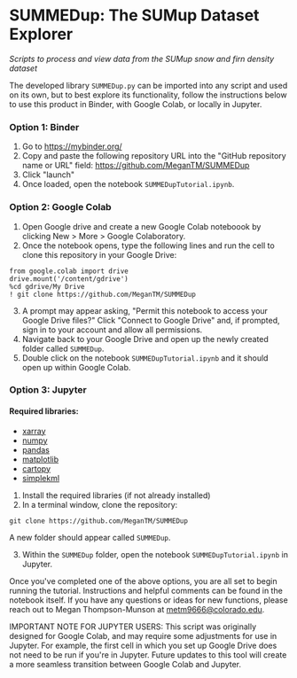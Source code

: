 # SUMMEDup: The SUMup Dataset Explorer
_Scripts to process and view data from the SUMup snow and firn density dataset_

The developed library `SUMMEDup.py` can be imported into any script and used on its own, but to best explore its functionality, follow the instructions below to use this product in Binder, with Google Colab, or locally in Jupyter.


### Option 1: Binder
1. Go to https://mybinder.org/
2. Copy and paste the following repository URL into the "GitHub repository name or URL" field: https://github.com/MeganTM/SUMMEDup
3. Click "launch"
4. Once loaded, open the notebook `SUMMEDupTutorial.ipynb`.


### Option 2: Google Colab

1. Open Google drive and create a new Google Colab noteboook by clicking New > More > Google Colaboratory.
2. Once the notebook opens, type the following lines and run the cell to clone this repository in your Google Drive:
```
from google.colab import drive
drive.mount('/content/gdrive')
%cd gdrive/My Drive
! git clone https://github.com/MeganTM/SUMMEDup
```
3. A prompt may appear asking, "Permit this notebook to access your Google Drive files?" Click "Connect to Google Drive" and, if prompted, sign in to your account and allow all permissions.
4. Navigate back to your Google Drive and open up the newly created folder called `SUMMEDup`.
5. Double click on the notebook `SUMMEDupTutorial.ipynb` and it should open up within Google Colab.


### Option 3: Jupyter

#### Required libraries:
* [xarray](http://xarray.pydata.org/en/stable/getting-started-guide/installing.html)
* [numpy](https://numpy.org/install/)
* [pandas](https://pandas.pydata.org/docs/getting_started/install.html)
* [matplotlib](https://matplotlib.org/stable/)
* [cartopy](https://scitools.org.uk/cartopy/docs/latest/installing.html)
* [simplekml](https://pypi.org/project/simplekml/)

1. Install the required libraries (if not already installed)
2. In a terminal window, clone the repository:
```
git clone https://github.com/MeganTM/SUMMEDup
```
A new folder should appear called `SUMMEDup`.

3. Within the `SUMMEDup` folder, open the notebook `SUMMEDupTutorial.ipynb` in Jupyter.


Once you've completed one of the above options, you are all set to begin running the tutorial. Instructions and helpful comments can be found in the notebook itself. If you have any questions or ideas for new functions, please reach out to Megan Thompson-Munson at metm9666@colorado.edu.

IMPORTANT NOTE FOR JUPYTER USERS: This script was originally designed for Google Colab, and may require some adjustments for use in Jupyter. For example, the first cell in which you set up Google Drive does not need to be run if you're in Jupyter. Future updates to this tool will create a more seamless transition between Google Colab and Jupyter.
